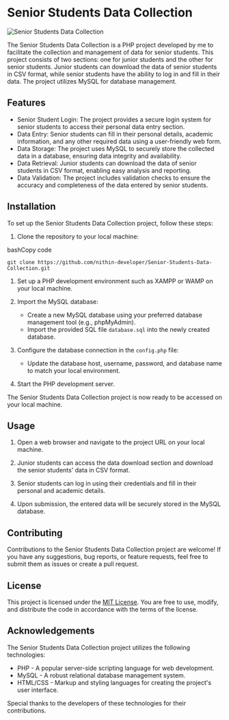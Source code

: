 Senior Students Data Collection
===============================

![Senior Students Data Collection](https://github.com/nithin-developer/Senior-Students-Data-Collection/assets/92811211/6188d7a0-70e8-463f-a207-92ac40d2cd59)

The Senior Students Data Collection is a PHP project developed by me to facilitate the collection and management of data for senior students. This project consists of two sections: one for junior students and the other for senior students. Junior students can download the data of senior students in CSV format, while senior students have the ability to log in and fill in their data. The project utilizes MySQL for database management.

Features
--------

-   Senior Student Login: The project provides a secure login system for senior students to access their personal data entry section.
-   Data Entry: Senior students can fill in their personal details, academic information, and any other required data using a user-friendly web form.
-   Data Storage: The project uses MySQL to securely store the collected data in a database, ensuring data integrity and availability.
-   Data Retrieval: Junior students can download the data of senior students in CSV format, enabling easy analysis and reporting.
-   Data Validation: The project includes validation checks to ensure the accuracy and completeness of the data entered by senior students.

Installation
------------

To set up the Senior Students Data Collection project, follow these steps:

1.  Clone the repository to your local machine:

bashCopy code

`git clone https://github.com/nithin-developer/Senior-Students-Data-Collection.git`

1.  Set up a PHP development environment such as XAMPP or WAMP on your local machine.

2.  Import the MySQL database:

    -   Create a new MySQL database using your preferred database management tool (e.g., phpMyAdmin).
    -   Import the provided SQL file `database.sql` into the newly created database.
3.  Configure the database connection in the `config.php` file:

    -   Update the database host, username, password, and database name to match your local environment.
4.  Start the PHP development server.

The Senior Students Data Collection project is now ready to be accessed on your local machine.

Usage
-----

1.  Open a web browser and navigate to the project URL on your local machine.

2.  Junior students can access the data download section and download the senior students' data in CSV format.

3.  Senior students can log in using their credentials and fill in their personal and academic details.

4.  Upon submission, the entered data will be securely stored in the MySQL database.

Contributing
------------

Contributions to the Senior Students Data Collection project are welcome! If you have any suggestions, bug reports, or feature requests, feel free to submit them as issues or create a pull request.

License
-------

This project is licensed under the [MIT License](https://chat.openai.com/c/LICENSE). You are free to use, modify, and distribute the code in accordance with the terms of the license.

Acknowledgements
----------------

The Senior Students Data Collection project utilizes the following technologies:

-   PHP - A popular server-side scripting language for web development.
-   MySQL - A robust relational database management system.
-   HTML/CSS - Markup and styling languages for creating the project's user interface.

Special thanks to the developers of these technologies for their contributions.
